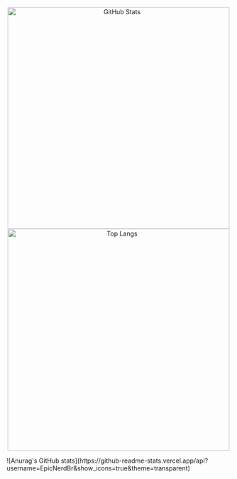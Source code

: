 <p align="center">
  <img alt="GitHub Stats" width="500px" src="https://github-readme-stats.vercel.app/api?username=EpicNerdBr&show_icons=true&count_private=true&include_all_commits=true&theme=radical&cache_seconds=1800"/>
  <img alt="Top Langs" width="500px" src="https://github-readme-stats.vercel.app/api/top-langs/?username=EpicNerdBr&layout=compact&theme=radical&cache_seconds=1800"/>
</p>
![Anurag's GitHub stats](https://github-readme-stats.vercel.app/api?username=EpicNerdBr&show_icons=true&theme=transparent)
